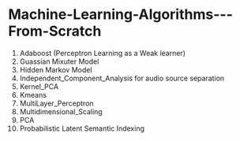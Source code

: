 # Machine-Learning-Algorithms---From-Scratch
1. Adaboost (Perceptron Learning as a Weak learner) 
2. Guassian Mixuter Model
3. Hidden Markov Model 
4. Independent_Component_Analysis for audio source separation
5. Kernel_PCA
6. Kmeans 
7. MultiLayer_Perceptron
8. Multidimensional_Scaling
9. PCA
10. Probabilistic Latent Semantic Indexing
